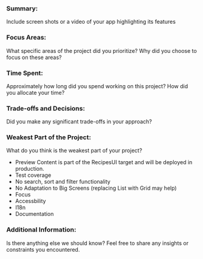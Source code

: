 ### Summary:
Include screen shots or a video of your app highlighting its features

### Focus Areas:
What specific areas of the project did you prioritize? Why did you choose to focus on these areas?

### Time Spent:
Approximately how long did you spend working on this project? How did you allocate your time?

### Trade-offs and Decisions:
Did you make any significant trade-offs in your approach?

### Weakest Part of the Project:
What do you think is the weakest part of your project?

- Preview Content is part of the RecipesUI target and will be deployed in production.
- Test coverage
- No search, sort and filter functionality
- No Adaptation to Big Screens (replacing List with Grid may help)
- Focus
- Accessbility
- I18n
- Documentation 

### Additional Information:
Is there anything else we should know? Feel free to share any insights or constraints you encountered.
